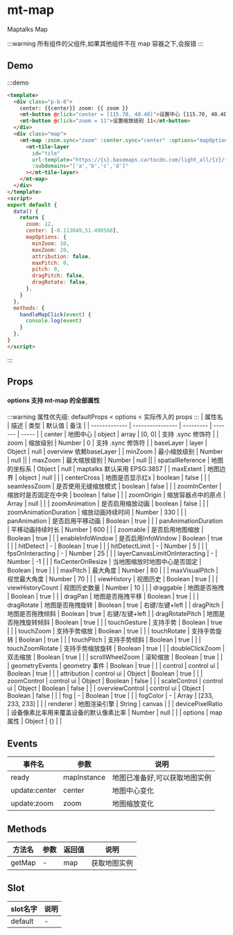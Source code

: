 # mt-map

Maptalks Map

:::warning
所有组件的父组件,如果其他组件不在 map 容器之下,会报错
:::

## Demo
:::demo
```html
<template>
  <div class="p-b-8">
    center: {{center}} zoom: {{ zoom }}
    <mt-button @click="center = [115.70, 40.40]">设置中心 [115.70, 40.40]</mt-button>
    <mt-button @click="zoom = 11">设置缩放级别 11</mt-button>
  </div>
  <div class="map">
    <mt-map :zoom.sync="zoom" :center.sync="center" :options="mapOptions" @click="handleMapClick">
      <mt-tile-layer
        id="tile"
        url-template="https://{s}.basemaps.cartocdn.com/light_all/{z}/{x}/{y}.png"
        :subdomains="['a','b','c','d']"
      ></mt-tile-layer>
    </mt-map>
  </div>
</template>
<script>
export default {
  data() {
    return {
      zoom: 12,
      center: [-0.113049,51.498568],
      mapOptions: {
        minZoom: 10,
        maxZoom: 20,
        attribution: false,
        maxPitch: 0,
        pitch: 0,
        dragPitch: false,
        dragRotate: false,
      },
    }
  },
  methods: {
    handleMapClick(event) {
      console.log(event)
    }
  },
}
</script>
```
:::

## Props
#### options 支持 mt-map 的全部属性
:::warning
属性优先级: defaultProps < options < 实际传入的 props
:::
| 属性名         | 描述           | 类型  | 默认值 | 备注 |
| ------------- | ---------------- | --------- | ------- | ----- |
| center | 地图中心 | object \| array | [0, 0] | 支持 .sync 修饰符 |
| zoom | 缩放级别 | Number | 0 | 支持 .sync 修饰符 |
| baseLayer | layer | Object | null | overview 依赖baseLayer |
| minZoom | 最小缩放级别 | Number | null ||
| maxZoom | 最大缩放级别 | Number | null ||
| spatialReference | 地图的坐标系 | Object | null | maptalks 默认采用 EPSG:3857 |
| maxExtent | 地图边界 | object | null | |
| centerCross | 地图是否显示红x | boolean | false | |
| seamlessZoom | 是否使用无缝缩放模式 | boolean | false | |
| zoomInCenter | 缩放时是否固定在中央 | boolean | false | |
| zoomOrigin | 缩放容器点中的原点 | Array | null | |
| zoomAnimation | 是否启用缩放动画 | boolean | false | |
| zoomAnimationDuration | 缩放动画持续时间 | Number | 330 | |
| panAnimation | 是否启用平移动画 | Boolean | true | |
| panAnimationDuration | 平移动画持续时长 | Number | 600 | |
| zoomable | 是否启用地图缩放 | Boolean | true | |
| enableInfoWindow | 是否启用InfoWindow | Boolean | true | |
| hitDetect | - | Boolean | true | |
| hitDetectLimit |	- | Number | 5 | |
| fpsOnInteracting |	- | Number | 25 | |
| layerCanvasLimitOnInteracting |	- | Number | -1 | |
| fixCenterOnResize |	当地图缩放时地图中心是否固定 | Boolean | true | |
| maxPitch | 最大角度 | Number | 80 | |
| maxVisualPitch | 视觉最大角度 | Number | 70 | |
| viewHistory | 视图历史 | Boolean | true | |
| viewHistoryCount | 视图历史数量 | Number | 10 | |
| draggable | 地图是否拖拽 | Boolean | true | |
| dragPan | 地图是否拖拽平移 | Boolean | true | |
| dragRotate | 地图是否拖拽旋转 | Boolean | true | 右键/左键+left |
| dragPitch | 地图是否拖拽倾斜 | Boolean | true | 右键/左键+left |
| dragRotatePitch | 地图是否拖拽旋转倾斜 | Boolean | true | |
| touchGesture | 支持手势 | Boolean | true | |
| touchZoom | 支持手势缩放 | Boolean | true | |
| touchRotate | 支持手势旋转 | Boolean | true | |
| touchPitch | 支持手势倾斜 | Boolean | true | |
| touchZoomRotate | 支持手势缩放旋转 | Boolean | true | |
| doubleClickZoom | 双击缩放 | Boolean | true | |
| scrollWheelZoom | 滚轮缩放 | Boolean | true | |
| geometryEvents | geometry 事件 | Boolean | true | |
| control | control ui | Boolean | true | |
| attribution | control ui | Object \| Boolean | true | |
| zoomControl | control ui | Object \| Boolean | false | |
| scaleControl | control ui | Object \| Boolean | false | |
| overviewControl | control ui | Object \| Boolean | false | |
| fog | - | Boolean | true | |
| fogColor | - | Array | [233, 233, 233] | |
| renderer | 地图渲染引擎 | String | canvas | |
| devicePixelRatio | 设备像素比率用来覆盖设备的默认像素比率 | Number | null | |
| options | map 属性 | Object | {} | |

## Events
| 事件名 | 参数 | 说明  |
| ------- | --------- | ---------------- |
| ready | mapInstance | 地图已准备好,可以获取地图实例 |
| update:center | center | 地图中心变化 |
| update:zoom | zoom | 地图缩放变化 |

## Methods
| 方法名 | 参数 | 返回值 | 说明  |
| ------- | --------- | --------- |---------------- |
| getMap | - | map | 获取地图实例 |

## Slot
| slot名字 | 说明 |
| ------- | --------- |
| default | - |


<script>
import DisMap from "../.vuepress/components/DisMap";

export default {
    
components: {DisMap}

}
</script>
